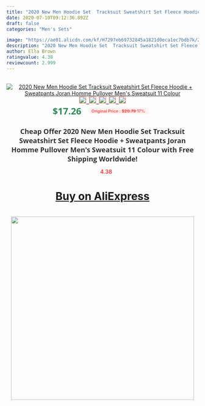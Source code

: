 ```yaml
---
title: "2020 New Men Hoodie Set  Tracksuit Sweatshirt Set Fleece Hoodie + Sweatpants Joran Homme Pullover Men's Sweatsuit 11 Colour"
date: 2020-07-10T09:12:36.892Z
draft: false
categories: "Men's Sets"

image: "https://ae01.alicdn.com/kf/H7297eb69732845a1821d0eca1ec7bdb7k/2020-New-Men-Hoodie-Set-Tracksuit-Sweatshirt-Set-Fleece-Hoodie-Sweatpants-Joran-Homme-Pullover-Men-s.jpg"
description: "2020 New Men Hoodie Set  Tracksuit Sweatshirt Set Fleece Hoodie + Sweatpants Joran Homme Pullover Men's Sweatsuit 11 Colour"
author: Ella Brown
ratingvalue: 4.38
reviewcount: 2.999
---
```

<br>
<div style="text-align: center;">
<a href="https://s.click.aliexpress.com/e/_AdkUSD" target="_blank" rel="nofollow noopener noreferrer"><img alt="2020 New Men Hoodie Set  Tracksuit Sweatshirt Set Fleece Hoodie + Sweatpants Joran Homme Pullover Men's Sweatsuit 11 Colour" class="magnifier-image" src="https://ae01.alicdn.com/kf/H7297eb69732845a1821d0eca1ec7bdb7k/2020-New-Men-Hoodie-Set-Tracksuit-Sweatshirt-Set-Fleece-Hoodie-Sweatpants-Joran-Homme-Pullover-Men-s.jpg_640x640.jpg">
<br>
<img style="border:1px solid salmon" src="https://ae01.alicdn.com/kf/H7297eb69732845a1821d0eca1ec7bdb7k/2020-New-Men-Hoodie-Set-Tracksuit-Sweatshirt-Set-Fleece-Hoodie-Sweatpants-Joran-Homme-Pullover-Men-s.jpg_120x120.jpg">&nbsp;&nbsp;<img style="border:1px solid salmon" src="https://ae01.alicdn.com/kf/H97e4b43df4f941b39c3503375f44b8514/2020-New-Men-Hoodie-Set-Tracksuit-Sweatshirt-Set-Fleece-Hoodie-Sweatpants-Joran-Homme-Pullover-Men-s.jpg_120x120.jpg">&nbsp;&nbsp;<img style="border:1px solid salmon" src="https://ae01.alicdn.com/kf/Ha234c5f9416c45e19c351e98a94d9dd3r/2020-New-Men-Hoodie-Set-Tracksuit-Sweatshirt-Set-Fleece-Hoodie-Sweatpants-Joran-Homme-Pullover-Men-s.jpg_120x120.jpg">&nbsp;&nbsp;<img style="border:1px solid salmon" src="https://ae01.alicdn.com/kf/Hf228085180f0436f9d4b858871addadcm/2020-New-Men-Hoodie-Set-Tracksuit-Sweatshirt-Set-Fleece-Hoodie-Sweatpants-Joran-Homme-Pullover-Men-s.jpg_120x120.jpg">&nbsp;&nbsp;<img style="border:1px solid salmon" src="https://ae01.alicdn.com/kf/Hc4cf11871ad84910b3e00af08861ea61f/2020-New-Men-Hoodie-Set-Tracksuit-Sweatshirt-Set-Fleece-Hoodie-Sweatpants-Joran-Homme-Pullover-Men-s.jpg_120x120.jpg"></a></div><br0>
<div style="text-align: center;"><span style="background-color: white; border: 0px; box-sizing: border-box; color: seagreen; display: inline-block; font-family: &quot;open sans&quot; , &quot;arial&quot; , &quot;helvetica&quot; , sans-serif , &quot;heiti&quot;; font-size: 24px; font-stretch: inherit; font-weight: 700; line-height: inherit; margin: 0px 10px 0px 0px; padding: 0px; vertical-align: middle;">$17.26 </span>
<span style="background: rgb(255 , 241 , 241); border-radius: 3px; border: 0px; box-sizing: border-box; color: #ff4747; display: inline-block; font-family: inherit; font-size: 12px; font-stretch: inherit; font-style: inherit; font-variant: inherit; font-weight: 600; line-height: inherit; margin: 0px; padding: 2px 5px; transform: scale(0.9); vertical-align: middle;">Original Price : <b style="text-decoration: line-through;">$20.79 </b> 17%&nbsp;&nbsp;</span></div>
<h1 style="color: #333333; display: inline-block; font-family: &quot;open sans&quot; , &quot;arial&quot; , &quot;helvetica&quot; , sans-serif , &quot;heiti&quot;; font-size: 18px; font-stretch: inherit; font-weight: 700; text-align: center;">Cheap Offer 2020 New Men Hoodie Set  Tracksuit Sweatshirt Set Fleece Hoodie + Sweatpants Joran Homme Pullover Men's Sweatsuit 11 Colour with Free Shipping Worldwide!</h1>
<div style="color: #ff4747; text-align: center;">
<img src="https://4.bp.blogspot.com/-M0ZcTcb-5uY/XleCXlxnR4I/AAAAAAAAAEc/OrjgMkXV1oMQFaCRZj5HQwOCBcu3w1FegCPcBGAYYCw/s1600/star.png" style="height: 15px;">&nbsp;<b>4.38</b></div>
<div class="button_cont" align="center"><a class="buynow_a" href="https://s.click.aliexpress.com/e/_AdkUSD" target="_blank" rel="nofollow noopener noreferrer"><H1>Buy on AliExpress</H1></a></div><br>
<div class="separator" style="clear: both; text-align: center;">
<img src="https://lh3.googleusercontent.com/-pTy5HemUv9M/XlePHvY0dAI/AAAAAAAAAE4/0nX5iRUoIWY8eMW9Dpxeirr157OZliDIgCLcBGAsYHQ/s1600/badge.gif" width="480">
</div>
